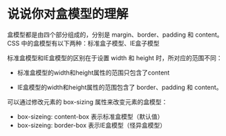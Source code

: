 # 说说你对盒模型的理解

盒模型都是由四个部分组成的，分别是 margin、border、padding 和 content。
CSS 中的盒模型有以下两种：标准盒子模型、IE盒子模型

标准盒模型和IE盒模型的区别在于设置 width 和 height 时，所对应的范围不同：

* 标准盒模型的width和height属性的范围只包含了content
  
* IE盒模型的width和height属性的范围包含了 border、padding 和 content。

可以通过修改元素的 box-sizing 属性来改变元素的盒模型：

* box-sizeing: content-box 表示标准盒模型（默认值）
* box-sizeing: border-box 表示IE盒模型（怪异盒模型）